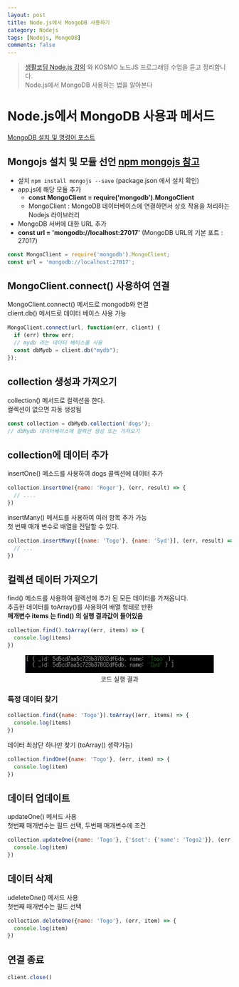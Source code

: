 ```yaml
---
layout: post
title: Node.js에서 MongoDB 사용하기
category: Nodejs
tags: [Nodejs, MongoDB]
comments: false
---
```


> [생활코딩 Node.js 강의](https://www.inflearn.com/course/nodejs-%EA%B0%95%EC%A2%8C-%EC%83%9D%ED%99%9C%EC%BD%94%EB%94%A9#) 와 KOSMO 노드JS 프로그래밍 수업을 듣고 정리합니다.  
> Node.js에서 MongoDB 사용하는 법을 알아본다  

# Node.js에서 MongoDB 사용과 메서드

[MongoDB 설치 및 명령어 포스트](https://hjban-dev.github.io/mongodb/2019/08/08/mongodb-00-mongo/)

## Mongojs 설치 및 모듈 선언 [npm mongojs 참고](https://www.npmjs.com/package/mongojs)

- 설치 `npm install mongojs --save`
  (package.json 에서 설치 확인)
- app.js에 해당 모듈 추가 
  - **const MongoClient = require('mongodb').MongoClient**
  - MongoClient : MongoDB 데이터베이스에 연결하면서 상호 작용을 처리하는 Nodejs 라이브러리
- MongoDB 서버에 대한 URL 추가 
 -  **const url = 'mongodb://localhost:27017'**  (MongoDB URL의 기본 포트 : 27017)

```javascript
const MongoClient = require('mongodb').MongoClient;
const url = 'mongodb://localhost:27017';
```

## MongoClient.connect() 사용하여 연결

MongoClient.connect() 메서드로 mongodb와 연결  
client.db() 메서드로 데이터 베이스 사용 가능

```javascript
MongoClient.connect(url, function(err, client) {
  if (err) throw err;
  // mydb 라는 데이터 베이스를 사용
  const dbMydb = client.db("mydb");
});
```

## collection 생성과 가져오기

collection() 메서드로 컬렉션을 한다.  
컬렉션이 없으면 자동 생성됨

```javascript
const collection = dbMydb.collection('dogs');
// dbMydb 데이터베이스에 컬렉션 생성 또는 가져오기
```

## collection에 데이터 추가

insertOne() 메소드를 사용하여 dogs 콜렉션에 데이터 추가

```javascript
collection.insertOne({name: 'Roger'}, (err, result) => {
  // ....
})
```

insertMany() 메서드를 사용하여 여러 항목 추가 가능  
첫 번째 매개 변수로 배열을 전달할 수 있다.

```javascript
collection.insertMany([{name: 'Togo'}, {name: 'Syd'}], (err, result) => {
  // ...
})
```

## 컬렉션 데이터 가져오기

find() 메소드를 사용하여 컬렉션에 추가 된 모든 데이터를 가져옵니다.  
추출한 데이터를 toArray()를 사용하여 배열 형태로 반환  
**매개변수 items 는 find() 의 실행 결과값이 들어있음**

```javascript
collection.find().toArray((err, items) => {
  console.log(items)
})
```

<center>
<figure>
<img src="/assets/post-img/nodejs/toarray.jpg" alt="">
<figcaption>코드 실행 결과</figcaption>
</figure>
</center>

### 특정 데이터 찾기

```javascript
collection.find({name: 'Togo'}).toArray((err, items) => {
  console.log(items)
})
```

데이터 최상단 하나만 찾기 (toArray() 생략가능)

```javascript
collection.findOne({name: 'Togo'}, (err, item) => {
  console.log(item)
})
```

## 데이터 업데이트

updateOne() 메서드 사용  
첫번째 매개변수는 필드 선택, 두번째 매개변수에 조건  

```javascript
collection.updateOne({name: 'Togo'}, {'$set': {'name': 'Togo2'}}, (err, item) => {
  console.log(item)
})
```

## 데이터 삭제

udeleteOne() 메서드 사용  
첫번째 매개변수는 필드 선택  

```javascript
collection.deleteOne({name: 'Togo'}, (err, item) => {
  console.log(item)
})
```

## 연결 종료

```javascript
client.close()
```
